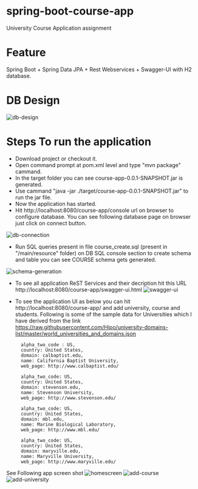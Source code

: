 # spring-boot-course-app
University Course Application assignment

# Feature 
 Spring Boot + Spring Data JPA + Rest Webservices + Swagger-UI with H2 database.

# DB Design
![db-design](https://user-images.githubusercontent.com/10242113/27259436-fa1aa6f4-5430-11e7-9214-c0c5c2c11f42.JPG)

# Steps To run the application
- Download project or checkout it.
- Open command prompt at pom.xml level and type "mvn package" cammand.
- In the target folder you can see course-app-0.0.1-SNAPSHOT.jar is generated.
- Use cammand  "java -jar  ./target/course-app-0.0.1-SNAPSHOT.jar" to run the jar file.
- Now the application has started.
- Hit http://localhost:8080/course-app/console url on browser to configure database. You can see following database page on browser just click on connect button.

![db-connection](https://user-images.githubusercontent.com/10242113/27259441-180927f8-5431-11e7-9192-279af81dc3cb.JPG)

- Run SQL queries present in file course_create.sql (present in "/main/resource" folder) on DB SQL console section to create schema and table you can see COURSE schema gets generated.

![schema-generation](https://user-images.githubusercontent.com/10242113/27259446-2bedcc88-5431-11e7-909b-9ce16f938df1.JPG)

- To see all application ReST Services and their decription hit this URL http://localhost:8080/course-app/swagger-ui.html 
![swagger-ui](https://user-images.githubusercontent.com/10242113/27259453-4ba870f0-5431-11e7-8bf1-081c11871b61.JPG)

- To see the application UI as below you can hit http://localhost:8080/course-app/ and add university, course and students.
Following is some of the sample data for Universities which I have derived from the link 
https://raw.githubusercontent.com/Hipo/university-domains-list/master/world_universities_and_domains.json

        alpha_two_code : US,
        country: United States,
        domain: calbaptist.edu,
        name: California Baptist University,
        web_page: http://www.calbaptist.edu/

        alpha_two_code: US,
        country: United States,
        domain: stevenson.edu,
        name: Stevenson University,
        web_page: http://www.stevenson.edu/

        alpha_two_code: US,
        country: United States,
        domain: mbl.edu,
        name: Marine Biological Laboratory,
        web_page: http://www.mbl.edu/

        alpha_two_code: US,
        country: United States,
        domain: maryville.edu,
        name: Maryville University,
        web_page: http://www.maryville.edu/


See Following app screen shot
![homescreen](https://user-images.githubusercontent.com/10242113/27259584-c91391c6-5433-11e7-9265-2d1920fd87fc.JPG)
![add-course](https://user-images.githubusercontent.com/10242113/27259543-f448f5a8-5432-11e7-874a-3ccc23f58596.JPG)
![add-university](https://user-images.githubusercontent.com/10242113/27259542-f444c348-5432-11e7-98d8-8206dfd5d393.JPG)
